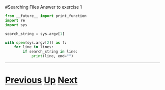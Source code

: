 #Searching Files Answer to exercise 1

```python
from __future__ import print_function
import re
import sys

search_string = sys.argv[1]

with open(sys.argv[2]) as f:
    for line in lines:
        if search_string in line:
            print(line, end="")
```

***

# [Previous](searching.md) [Up](README.md) [Next](searching.md)
